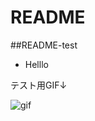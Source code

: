 # README

##README-test

* Helllo


テスト用GIF↓

![gif](https://user-images.githubusercontent.com/69977425/105274768-39c65300-5be1-11eb-9486-2c924dbbd429.gif)

